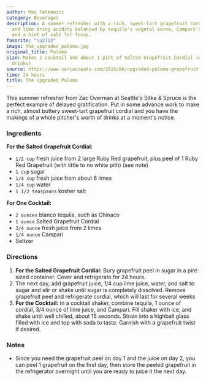 ```yaml
---
author: Max Falkowitz
category: Beverages
description: A summer refresher with a rich, sweet-tart grapefruit cordial. Grapefruit
  and lime bring acidity balanced by tequila's vegetal verve, Campari's bitterness,
  and a hint of salt for focus.
favorite: "\u2713"
image: the_upgraded_paloma.jpg
original_title: Paloma
size: Makes 1 cocktail and about 1 pint of Salted Grapefruit Cordial (enough for 16
  drinks)
source: https://www.seriouseats.com/2015/06/upgraded-paloma-grapefruit-cordial.html
time: 24 hours
title: The Upgraded Paloma
---
```

This summer refresher from Zac Overman at Seattle's Sitka & Spruce is the perfect example of delayed gratification. Put in some advance work to make a rich, almost buttery sweet-tart grapefruit cordial and you have the makings of a whole pitcher's worth of drinks at a moment's notice.

### Ingredients

**For the Salted Grapefruit Cordial:**

* `1/2 cup` fresh juice from 2 large Ruby Red grapefruit, plus peel of 1 Ruby Red Grapefruit (with little to no white pith) (see note)
* `1 cup` sugar
* `1/4 cup` fresh juice from about 8 limes
* `1/4 cup` water
* `1 1/2 teaspoons` kosher salt

**For One Cocktail:**

* `2 ounces` blanco tequila, such as Chinaco
* `1 ounce` Salted Grapefruit Cordial
* `3/4 ounce` fresh juice from 2 limes
* `1/4 ounce` Campari
* Seltzer

### Directions

1. **For the Salted Grapefruit Cordial:** Bury grapefruit peel in sugar in a pint-sized container. Cover and refrigerate for 24 hours.
2. The next day, add grapefruit juice, 1/4 cup lime juice, water, and salt to sugar and stir or shake until sugar is completely dissolved. Remove grapefruit peel and refrigerate cordial, which will last for several weeks.
3. **For the Cocktail:** In a cocktail shaker, combine tequila, 1 ounce of cordial, 3/4 ounce of lime juice, and Campari. Fill shaker with ice, and shake until well chilled, about 15 seconds. Strain into a highball glass filled with ice and top with soda to taste. Garnish with a grapefruit twist if desired.

### Notes

- Since you need the grapefruit peel on day 1 and the juice on day 2, you can peel 1 grapefruit on the first day, then store the peeled grapefruit in the refrigerator overnight until you are ready to juice it the next day.